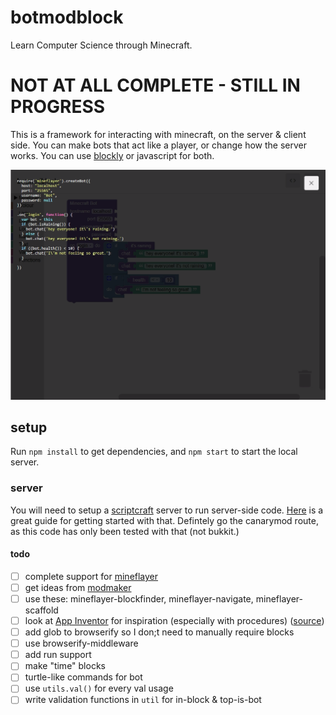 # botmodblock

Learn Computer Science through Minecraft.

# NOT AT ALL COMPLETE - STILL IN PROGRESS

This is a framework for interacting with minecraft, on the server & client side.  You can make bots that act like a player, or change how the server works. You can use [blockly](https://developers.google.com/blockly/) or javascript for both.

![screenshot](pub/screenshot.png)

## setup

Run `npm install` to get dependencies, and `npm start` to start the local server.

### server

You will need to setup a [scriptcraft](http://scriptcraftjs.org/) server to run server-side code. [Here](https://github.com/walterhiggins/ScriptCraft/blob/master/README.md) is a great guide for getting started with that. Defintely go the canarymod route, as this code has only been tested with that (not bukkit.)

#### todo

-  [ ] complete support for [mineflayer](https://github.com/PrismarineJS/mineflayer)
-  [ ] get ideas from [modmaker](http://inspiredtoeducate.net/modmaker/)
-  [ ] use these: mineflayer-blockfinder, mineflayer-navigate, mineflayer-scaffold
-  [ ] look at [App Inventor](http://ai2.appinventor.mit.edu/) for inspiration (especially with procedures) ([source](https://github.com/mit-cml/appinventor-sources))
-  [ ] add glob to browserify so I don;t need to manually require blocks
-  [ ] use browserify-middleware
-  [ ] add run support
-  [ ] make "time" blocks
-  [ ] turtle-like commands for bot
-  [ ] use `utils.val()` for every val usage
-  [ ] write validation functions in `util` for in-block & top-is-bot
